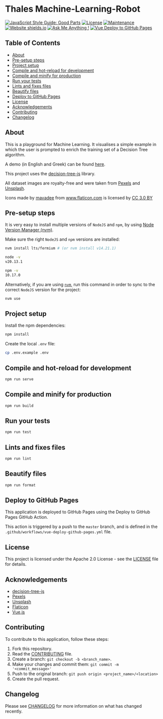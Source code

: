 # Thales Machine-Learning-Robot

[![JavaScript Style Guide: Good Parts](https://img.shields.io/badge/code%20style-goodparts-brightgreen.svg?style=flat)](https://github.com/dwyl/goodparts "JavaScript The Good Parts")
[![License](https://img.shields.io/badge/License-Apache%202.0-blue.svg)](https://opensource.org/licenses/Apache-2.0)
[![Maintenance](https://img.shields.io/badge/Maintained%3F-yes-green.svg)](https://GitHub.com/Naereen/StrapDown.js/graphs/commit-activity)
[![Website shields.io](https://img.shields.io/website-up-down-green-red/http/shields.io.svg)](https://ai.scify.org/courses/decision-trees/)
[![Ask Me Anything !](https://img.shields.io/badge/Ask%20me-anything-1abc9c.svg)](https://GitHub.com/scify)
[![Vue Deploy to GitHub Pages](https://github.com/scify/Machine-Learning-Decision-Trees-Robot/actions/workflows/vue-deploy-github-pages.yml/badge.svg?branch=master&event=push)](https://github.com/scify/Machine-Learning-Decision-Trees-Robot/actions/workflows/vue-deploy-github-pages.yml)

## Table of Contents

- [About](#about)
- [Pre-setup steps](#pre-setup-steps)
- [Project setup](#project-setup)
- [Compile and hot-reload for development](#compile-and-hot-reload-for-development)
- [Compile and minify for production](#compile-and-minify-for-production)
- [Run your tests](#run-your-tests)
- [Lints and fixes files](#lints-and-fixes-files)
- [Beautify files](#beautify-files)
- [Deploy to GitHub Pages](#deploy-to-github-pages)
- [License](#license)
- [Acknowledgements](#acknowledgements)
- [Contributing](#contributing)
- [Changelog](#changelog)

## About

This is a playground for Machine Learning.
It visualises a simple example in which the user is prompted to enrich the training set of a Decision Tree algorithm.

A demo (in English and Greek) can be found [here](https://go.scify.gr/teach-thalis-the-robot).

This project uses the [decision-tree-js](https://github.com/lagodiuk/decision-tree-js) library.

All dataset images are royalty-free and were taken from [Pexels](https://www.pexels.com/)
and [Unsplash](https://unsplash.com/).

<div>Icons made by <a href="https://www.flaticon.com/authors/mavadee" title="mavadee">mavadee</a> from <a href="https://www.flaticon.com/" title="Flaticon">www.flaticon.com</a> is licensed by <a href="http://creativecommons.org/licenses/by/3.0/" title="Creative Commons BY 3.0" target="_blank">CC 3.0 BY</a></div>

## Pre-setup steps

It is very easy to install multiple versions of `NodeJS` and `npm`, by
using [Node Version Manager (nvm)](https://github.com/creationix/nvm).

Make sure the right `NodeJS` and `npm` versions are installed:

```bash
nvm install lts/fermium # (or nvm install v14.21.1)

node -v
v20.13.1

npm -v
10.17.0
```

Alternatively, if you are using [`nvm`](https://github.com/nvm-sh/nvm), run this command in order to sync to the
correct `NodeJS` version for the project:

```bash
nvm use
```

## Project setup

Install the npm dependencies:

```bash
npm install
```

Create the local `.env` file:

```bash
cp .env.example .env
```

## Compile and hot-reload for development

```bash
npm run serve
```

## Compile and minify for production

```bash
npm run build
```

## Run your tests

```bash
npm run test
```

## Lints and fixes files

```bash
npm run lint
```

## Beautify files

```bash
npm run format
```

## Deploy to GitHub Pages

This application is deployed to GitHub Pages using the Deploy to GitHub Pages GitHub Action.

This action is triggered by a push to the `master` branch, and is defined in
the `.github/workflows/vue-deploy-github-pages.yml` file.

## License

This project is licensed under the Apache 2.0 License - see the [LICENSE](LICENSE) file for details.

## Acknowledgements

- [decision-tree-js](https://github.com/lagodiuk/decision-tree-js)
- [Pexels](https://www.pexels.com/)
- [Unsplash](https://unsplash.com/)
- [Flaticon](https://www.flaticon.com/)
- [Vue.js](https://vuejs.org/)

## Contributing

To contribute to this application, follow these steps:

1. Fork this repository.
2. Read the [CONTRIBUTING](CONTRIBUTING.md) file.
3. Create a branch: `git checkout -b <branch_name>`.
4. Make your changes and commit them: `git commit -m '<commit_message>'`
5. Push to the original branch: `git push origin <project_name>/<location>`
6. Create the pull request.


## Changelog

Please see [CHANGELOG](CHANGELOG.md) for more information on what has changed recently.